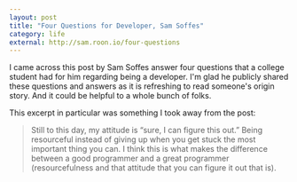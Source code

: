 ```yaml
---
layout: post
title: "Four Questions for Developer, Sam Soffes"
category: life
external: http://sam.roon.io/four-questions
---
```


I came across this post by Sam Soffes answer four questions that a college student had for him regarding being a developer. I'm glad he publicly shared these questions and answers as it is refreshing to read someone's origin story. And it could be helpful to a whole bunch of folks.

This excerpt in particular was something I took away from the post:

> Still to this day, my attitude is “sure, I can figure this out.” Being resourceful instead of giving up when you get stuck the most important thing you can. I think this is what makes the difference between a good programmer and a great programmer (resourcefulness and that attitude that you can figure it out that is).
